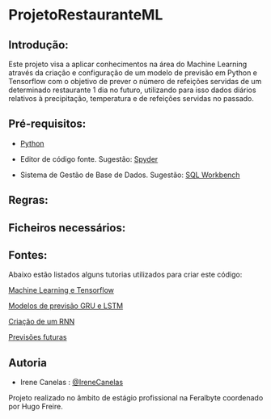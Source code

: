 # ProjetoRestauranteML

## Introdução:
Este projeto visa a aplicar conhecimentos na área do Machine Learning através da criação e configuração de um modelo de previsão em Python e Tensorflow com o objetivo de prever o número de refeições servidas de um determinado restaurante 1 dia no futuro, utilizando para isso dados diários relativos à precipitação, temperatura e de refeições servidas no passado.


## Pré-requisitos:
- [Python](https://www.python.org/downloads/)

- Editor de código fonte. 
Sugestão:
[Spyder](http://docs.spyder-ide.org/current/installation.html)

- Sistema de Gestão de Base de Dados. 
Sugestão:
[SQL Workbench](https://dev.mysql.com/downloads/workbench/)



## Regras:



## Ficheiros necessários:


## Fontes:
Abaixo estão listados alguns tutorias utilizados para criar este código:

[Machine Learning e Tensorflow](https://colab.research.google.com/drive/1F_EWVKa8rbMXi3_fG0w7AtcscFq7Hi7B#forceEdit=true&sandboxMode=true)

[Modelos de previsão GRU e LSTM](https://towardsdatascience.com/illustrated-guide-to-lstms-and-gru-s-a-step-by-step-explanation-44e9eb85bf21)

[Criação de um RNN](https://github.com/Hvass-Labs/TensorFlow-Tutorials/blob/master/23_Time-Series-Prediction.ipynb)

[Previsões futuras](https://github.com/rahulbhadani/medium.com/blob/master/01_12_2021/Saving_Model_TF2.ipynb)


## Autoria
- Irene Canelas : [@IreneCanelas](https://www.github.com/IreneCanelas)

Projeto realizado no âmbito de estágio profissional na Feralbyte coordenado por Hugo Freire.
